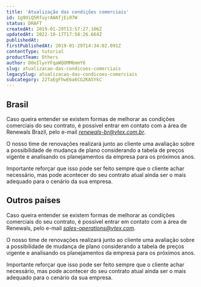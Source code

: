 ```yaml
---
title: 'Atualização das condições comerciais'
id: 1g9OiQ5RfuyrAWAfjEi07W
status: DRAFT
createdAt: 2019-01-29T13:57:27.106Z
updatedAt: 2022-10-17T17:58:26.664Z
publishedAt: 
firstPublishedAt: 2019-01-29T14:34:02.091Z
contentType: tutorial
productTeam: Others
author: D0eIlynYFqaWQOMM6mmY6
slug: atualizacao-das-condicoes-comerciais
legacySlug: atualizacao-das-condicoes-comerciais
subcategory: 22TaEgFhwE6a6CG2KASYkC
---
```


## Brasil

Caso queira entender se existem formas de melhorar as condições comerciais do seu contrato, é possível entrar em contato com a área de Renewals Brazil, pelo e-mail *renewals-br@vtex.com.br*.

O nosso time de renovações realizará junto ao cliente uma avaliação sobre a possibilidade de mudança de plano considerando a tabela de preços vigente e analisando os planejamentos da empresa para os próximos anos.

Importante reforçar que isso pode ser feito sempre que o cliente achar necessário, mas pode acontecer do seu contrato atual ainda ser o mais adequado para o cenário da sua empresa.

## Outros países

Caso queira entender se existem formas de melhorar as condições comerciais do seu contrato, é possível entrar em contato com a área de Renewals, pelo e-mail  *sales-operations@vtex.com*.

O nosso time de renovações realizará junto ao cliente uma avaliação sobre a possibilidade de mudança de plano considerando a tabela de preços vigente e analisando os planejamentos da empresa para os próximos anos.

Importante reforçar que isso pode ser feito sempre que o cliente achar necessário, mas pode acontecer do seu contrato atual ainda ser o mais adequado para o cenário da sua empresa.

